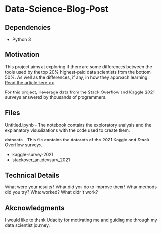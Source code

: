 # Data-Science-Blog-Post

## Dependencies
- Python 3

## Motivation
This project aims at exploring if there are some differences between the tools used by the top 20% highest-paid data scientists from the bottom 50%. As well as the differences, if any, in how they approach learning.  
[Read the article here >>](https://medium.com/@josepharcila/can-this-make-you-a-higher-paid-data-scientist-316081677799)  

For this project, I leverage data from the Stack Overflow and Kaggle 2021 surveys answered by thousands of programmers.

## Files
Untitled.ipynb - The notebook contains the exploratory analysis and the explanatory visualizations with the code used to create them.  

datasets - This file contains the datasets of the 2021 Kaggle and Stack Overflow surveys.  
- kaggle-survey-2021  
- stackover_anudevsurv_2021  

## Technical Details
What were your results? What did you do to improve them? What methods did you try? What worked? What didn't work?

## Akcnowledgments
I would like to thank Udacity for motivating me and guiding me through my data scientist journey.
